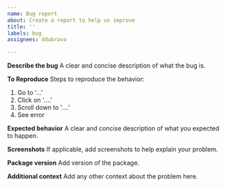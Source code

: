 ```yaml
---
name: Bug report
about: Create a report to help us improve
title: ''
labels: bug
assignees: ddubrava

---
```


**Describe the bug**
A clear and concise description of what the bug is.

**To Reproduce**
Steps to reproduce the behavior:
1. Go to '...'
2. Click on '....'
3. Scroll down to '....'
4. See error

**Expected behavior**
A clear and concise description of what you expected to happen.

**Screenshots**
If applicable, add screenshots to help explain your problem.

**Package version**
Add version of the package.

**Additional context**
Add any other context about the problem here.
